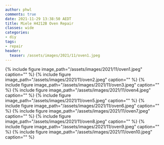 ```yaml
---
author: phwl
comments: true
date: 2021-11-29 13:38:50 AEDT
title: Miele H4212B Oven Repair
classes: wide
categories:
- diy
tags:
- repair
header:
  teaser: /assets/images/2021/11/oven1.jpeg
---
```




<!-- more -->

{% include figure image_path="/assets/images/2021/11/oven1.jpeg" caption="" %}
{% include figure image_path="/assets/images/2021/11/oven2.jpeg" caption="" %}
{% include figure image_path="/assets/images/2021/11/oven3.jpeg" caption="" %}
{% include figure image_path="/assets/images/2021/11/oven4.jpeg" caption="" %}
{% include figure image_path="/assets/images/2021/11/oven5.jpeg" caption="" %}
{% include figure image_path="/assets/images/2021/11/oven6.jpeg" caption="" %}
{% include figure image_path="/assets/images/2021/11/oven7.jpeg" caption="" %}
{% include figure image_path="/assets/images/2021/11/oven8.jpeg" caption="" %}
{% include figure image_path="/assets/images/2021/11/oven9.jpeg" caption="" %}
{% include figure image_path="/assets/images/2021/11/oven10.jpeg" caption="" %}
